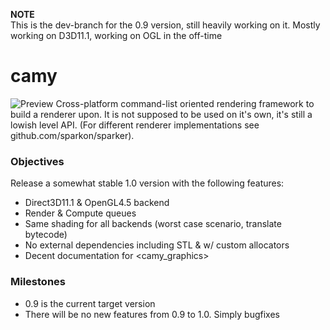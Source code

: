 **NOTE**   
This is the dev-branch for the 0.9 version, still heavily working on it.
Mostly working on D3D11.1, working on OGL in the off-time

# camy
![Preview](https://github.com/sparkon/camy/blob/dev-0.9/last_sample.png?raw=true)
Cross-platform command-list oriented rendering framework to build a renderer upon.
It is not supposed to be used on it's own, it's still a lowish level API.
(For different renderer implementations see github.com/sparkon/sparker).

### Objectives
Release a somewhat stable 1.0 version with the following features:
- Direct3D11.1 & OpenGL4.5 backend
- Render & Compute queues
- Same shading for all backends (worst case scenario, translate bytecode)
- No external dependencies including STL & w/ custom allocators
- Decent documentation for <camy_graphics>

### Milestones
- 0.9 is the current target version
- There will be no new features from 0.9 to 1.0. Simply bugfixes